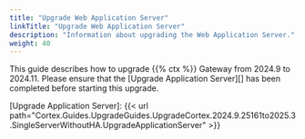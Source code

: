 ```yaml
---
title: "Upgrade Web Application Server"
linkTitle: "Upgrade Web Application Server"
description: "Information about upgrading the Web Application Server."
weight: 40
---
```


This guide describes how to upgrade {{% ctx %}} Gateway from 2024.9 to 2024.11. Please ensure that the [Upgrade Application Server][] has been completed before starting this upgrade.

[Upgrade Application Server]: {{< url path="Cortex.Guides.UpgradeGuides.UpgradeCortex.2024.9.25161to2025.3.SingleServerWithoutHA.UpgradeApplicationServer" >}}
